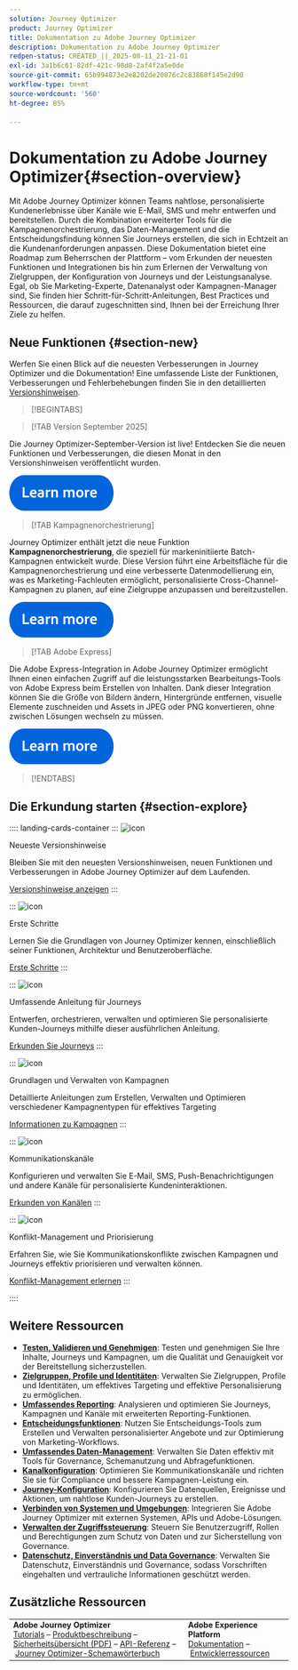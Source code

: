 ```yaml
---
solution: Journey Optimizer
product: Journey Optimizer
title: Dokumentation zu Adobe Journey Optimizer
description: Dokumentation zu Adobe Journey Optimizer
redpen-status: CREATED_||_2025-08-11_21-21-01
exl-id: 3a1b6c61-82df-421c-98d8-2af4f2a5e0de
source-git-commit: 65b994873e2e8202de20876c2c83868f145e2d90
workflow-type: tm+mt
source-wordcount: '560'
ht-degree: 85%

---
```


# Dokumentation zu Adobe Journey Optimizer{#section-overview}

Mit Adobe Journey Optimizer können Teams nahtlose, personalisierte Kundenerlebnisse über Kanäle wie E-Mail, SMS und mehr entwerfen und bereitstellen. Durch die Kombination erweiterter Tools für die Kampagnenorchestrierung, das Daten-Management und die Entscheidungsfindung können Sie Journeys erstellen, die sich in Echtzeit an die Kundenanforderungen anpassen. Diese Dokumentation bietet eine Roadmap zum Beherrschen der Plattform – vom Erkunden der neuesten Funktionen und Integrationen bis hin zum Erlernen der Verwaltung von Zielgruppen, der Konfiguration von Journeys und der Leistungsanalyse. Egal, ob Sie Marketing-Experte, Datenanalyst oder Kampagnen-Manager sind, Sie finden hier Schritt-für-Schritt-Anleitungen, Best Practices und Ressourcen, die darauf zugeschnitten sind, Ihnen bei der Erreichung Ihrer Ziele zu helfen.

## Neue Funktionen {#section-new}

Werfen Sie einen Blick auf die neuesten Verbesserungen in Journey Optimizer und die Dokumentation! Eine umfassende Liste der Funktionen, Verbesserungen und Fehlerbehebungen finden Sie in den detaillierten [Versionshinweisen](../using/rn/release-notes.md).

>[!BEGINTABS]

>[!TAB Version September 2025]

Die Journey Optimizer-September-Version ist live! Entdecken Sie die neuen Funktionen und Verbesserungen, die diesen Monat in den Versionshinweisen veröffentlicht wurden.

[![Weitere Informationen](using/assets/do-not-localize/learn-more-button.svg)](using/rn/release-notes.md)


>[!TAB Kampagnenorchestrierung]

Journey Optimizer enthält jetzt die neue Funktion **Kampagnenorchestrierung**, die speziell für markeninitiierte Batch-Kampagnen entwickelt wurde. Diese Version führt eine Arbeitsfläche für die Kampagnenorchestrierung und eine verbesserte Datenmodellierung ein, was es Marketing-Fachleuten ermöglicht, personalisierte Cross-Channel-Kampagnen zu planen, auf eine Zielgruppe anzupassen und bereitzustellen.

[![Weitere Informationen](using/assets/do-not-localize/learn-more-button.svg)](using/orchestrated/gs-orchestrated-campaigns.md)

>[!TAB Adobe Express]

Die Adobe Express-Integration in Adobe Journey Optimizer ermöglicht Ihnen einen einfachen Zugriff auf die leistungsstarken Bearbeitungs-Tools von Adobe Express beim Erstellen von Inhalten. Dank dieser Integration können Sie die Größe von Bildern ändern, Hintergründe entfernen, visuelle Elemente zuschneiden und Assets in JPEG oder PNG konvertieren, ohne zwischen Lösungen wechseln zu müssen.

[![Weitere Informationen](using/assets/do-not-localize/learn-more-button.svg)](using/integrations/express.md)


>[!ENDTABS]


## Die Erkundung starten {#section-explore}

:::: landing-cards-container
:::
![icon](https://cdn.experienceleague.adobe.com/icons/list-check.svg)

Neueste Versionshinweise

Bleiben Sie mit den neuesten Versionshinweisen, neuen Funktionen und Verbesserungen in Adobe Journey Optimizer auf dem Laufenden.

[Versionshinweise anzeigen](using/rn/release-notes.md)
:::

:::
![icon](https://cdn.experienceleague.adobe.com/icons/circle-play.svg)

Erste Schritte

Lernen Sie die Grundlagen von Journey Optimizer kennen, einschließlich seiner Funktionen, Architektur und Benutzeroberfläche.

[Erste Schritte](./rp_landing_pages/get-started-landing-page.md)
:::

:::
![icon](https://cdn.experienceleague.adobe.com/icons/code-branch.svg)

Umfassende Anleitung für Journeys

Entwerfen, orchestrieren, verwalten und optimieren Sie personalisierte Kunden-Journeys mithilfe dieser ausführlichen Anleitung.

[Erkunden Sie Journeys](./rp_landing_pages/orchestrate-journeys-landing-page.md)
:::

:::
![icon](https://cdn.experienceleague.adobe.com/icons/bullhorn.svg)

Grundlagen und Verwalten von Kampagnen

Detaillierte Anleitungen zum Erstellen, Verwalten und Optimieren verschiedener Kampagnentypen für effektives Targeting

[Informationen zu Kampagnen](./rp_landing_pages/campaigns-landing-page.md)
:::

:::
![icon](https://cdn.experienceleague.adobe.com/icons/envelope.svg)

Kommunikationskanäle

Konfigurieren und verwalten Sie E-Mail, SMS, Push-Benachrichtigungen und andere Kanäle für personalisierte Kundeninteraktionen.

[Erkunden von Kanälen](./using/channels/gs-channels.md)
:::

:::
![icon](https://cdn.experienceleague.adobe.com/icons/scale-balanced.svg)

Konflikt-Management und Priorisierung

Erfahren Sie, wie Sie Kommunikationskonflikte zwischen Kampagnen und Journeys effektiv priorisieren und verwalten können.

[Konflikt-Management erlernen](./rp_landing_pages/conflict-prioritization-landing-page.md)
:::

::::


## Weitere Ressourcen

- **[Testen, Validieren und Genehmigen](./rp_landing_pages/test-landing-page.md)**: Testen und genehmigen Sie Ihre Inhalte, Journeys und Kampagnen, um die Qualität und Genauigkeit vor der Bereitstellung sicherzustellen.
- **[Zielgruppen, Profile und Identitäten](./rp_landing_pages/audiences-profiles-identities-landing-page.md)**: Verwalten Sie Zielgruppen, Profile und Identitäten, um effektives Targeting und effektive Personalisierung zu ermöglichen.
- **[Umfassendes Reporting](./rp_landing_pages/reporting-landing-page.md)**: Analysieren und optimieren Sie Journeys, Kampagnen und Kanäle mit erweiterten Reporting-Funktionen.
- **[Entscheidungsfunktionen](./rp_landing_pages/decisioning-landing-page.md)**: Nutzen Sie Entscheidungs-Tools zum Erstellen und Verwalten personalisierter Angebote und zur Optimierung von Marketing-Workflows.
- **[Umfassendes Daten-Management](./rp_landing_pages/data-management-landing-page.md)**: Verwalten Sie Daten effektiv mit Tools für Governance, Schemanutzung und Abfragefunktionen.
- **[Kanalkonfiguration](./rp_landing_pages/configuration-landing-page.md)**: Optimieren Sie Kommunikationskanäle und richten Sie sie für Compliance und bessere Kampagnen-Leistung ein.
- **[Journey-Konfiguration](./rp_landing_pages/configure-journeys-landing-page.md)**: Konfigurieren Sie Datenquellen, Ereignisse und Aktionen, um nahtlose Kunden-Journeys zu erstellen.
- **[Verbinden von Systemen und Umgebungen](./rp_landing_pages/connect-systems-landing-page.md)**: Integrieren Sie Adobe Journey Optimizer mit externen Systemen, APIs und Adobe-Lösungen.
- **[Verwalten der Zugriffssteuerung](./rp_landing_pages/access-control-landing-page.md)**: Steuern Sie Benutzerzugriff, Rollen und Berechtigungen zum Schutz von Daten und zur Sicherstellung von Governance.
- **[Datenschutz, Einverständnis und Data Governance](./rp_landing_pages/privacy-landing-page.md)**: Verwalten Sie Datenschutz, Einverständnis und Governance, sodass Vorschriften eingehalten und vertrauliche Informationen geschützt werden.

## Zusätzliche Ressourcen

<table style="table-layout:fixed"><tr style="border: 0;">
<td><strong>Adobe Journey Optimizer</strong><br/>
<a href="https://experienceleague.adobe.com/docs/journey-optimizer-learn/tutorials/overview.html?lang=de" target="_blank">Tutorials</a> – <a href="https://helpx.adobe.com/de/legal/product-descriptions/adobe-journey-optimizer.html" target="_blank">Produktbeschreibung</a> – <a href="https://www.adobe.com/content/dam/cc/en/security/pdfs/AJO_SecurityOverview.pdf" target="_blank">Sicherheitsübersicht (PDF)</a> – <a href="https://developer.adobe.com/journey-optimizer-apis/" target="_blank">API-Referenz</a> – <a href="https://experienceleague.adobe.com/tools/ajo-schemas/schema-dictionary.html?lang=de" target="_blank">Journey Optimizer-Schemawörterbuch</a>

</td>
<td><strong>Adobe Experience Platform</strong><br/>
<a href="https://experienceleague.adobe.com/docs/experience-platform/landing/home.html?lang=de" target="_blank">Dokumentation</a> – <a href="https://www.adobe.com/de/experience-platform/documentation-and-developer-resources.html" target="_blank">Entwicklerressourcen</a>
</td>
</tr></table>

<!--table style="table-layout:auto"><tr style="border: 0;"><td><img src="using/assets/do-not-localize/newsletter.png"></td><td>
<b>Stay informed and elevate your Adobe Journey Optimizer experience!</b><br/>Sign up for our quarterly newsletter. Gain exclusive access to the latest product updates, captivating stories, real-world use cases, valuable tips, and more – all delivered directly to your inbox every quarter. <a href="https://www.adobe.com/subscription/Adobe_Journey_Optimizer_NL.html">Sign up today!</a></td></tr></table-->
